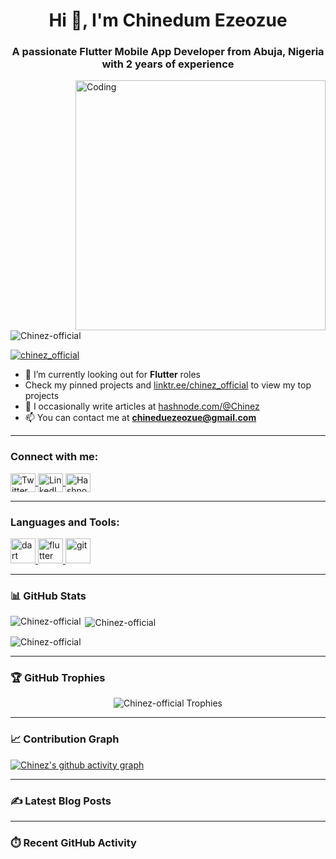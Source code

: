 <h1 align="center">Hi 👋, I'm Chinedum Ezeozue</h1>
<h3 align="center">A passionate Flutter Mobile App Developer from Abuja, Nigeria with 2 years of experience</h3>
<img align="right" alt="Coding" width="400" src="https://cdn.dribbble.com/users/1162077/screenshots/3848914/programmer.gif">

<p align="left"> <img src="https://komarev.com/ghpvc/?username=Chinez-official&label=Profile%20views&color=0e75b6&style=flat" alt="Chinez-official" /> </p>

<p align="left">
  <a href="https://twitter.com/chinez_official" target="blank">
    <img src="https://img.shields.io/twitter/follow/chinez_official?logo=twitter&style=for-the-badge" alt="chinez_official" />
  </a>
</p>

- 🌱 I’m currently looking out for **Flutter** roles  
- Check my pinned projects and [linktr.ee/chinez_official](https://linktr.ee/chinez_official) to view my top projects  
- 📝 I occasionally write articles at [hashnode.com/@Chinez](https://hashnode.com/@Chinez)  
- 📫 You can contact me at **chineduezeozue@gmail.com**

---

<h3 align="left">Connect with me:</h3>
<p align="left">
  <a href="https://twitter.com/chinez_official" target="blank">
    <img align="center" src="https://raw.githubusercontent.com/rahuldkjain/github-profile-readme-generator/master/src/images/icons/Social/twitter.svg" alt="Twitter" height="30" width="40" />
  </a>
  <a href="https://www.linkedin.com/in/chinedum-ezeozue-81355b233/" target="blank">
    <img align="center" src="https://raw.githubusercontent.com/rahuldkjain/github-profile-readme-generator/master/src/images/icons/Social/linked-in-alt.svg" alt="LinkedIn" height="30" width="40" />
  </a>
  <a href="https://hashnode.com/@chinez" target="blank">
    <img align="center" src="https://raw.githubusercontent.com/rahuldkjain/github-profile-readme-generator/master/src/images/icons/Social/hashnode.svg" alt="Hashnode" height="30" width="40" />
  </a>
</p>

---

<h3 align="left">Languages and Tools:</h3>
<p align="left">
  <a href="https://dart.dev" target="_blank" rel="noreferrer">
    <img src="https://www.vectorlogo.zone/logos/dartlang/dartlang-icon.svg" alt="dart" width="40" height="40"/>
  </a>
  <a href="https://flutter.dev" target="_blank" rel="noreferrer">
    <img src="https://www.vectorlogo.zone/logos/flutterio/flutterio-icon.svg" alt="flutter" width="40" height="40"/>
  </a>
  <a href="https://git-scm.com/" target="_blank" rel="noreferrer">
    <img src="https://www.vectorlogo.zone/logos/git-scm/git-scm-icon.svg" alt="git" width="40" height="40"/>
  </a>
</p>

---

### 📊 GitHub Stats

<p><img align="left" src="https://github-readme-stats.vercel.app/api/top-langs?username=Chinez-official&show_icons=true&locale=en&layout=compact" alt="Chinez-official" /></p>

<p>&nbsp;<img align="center" src="https://github-readme-stats.vercel.app/api?username=Chinez-official&show_icons=true&locale=en" alt="Chinez-official" /></p>

<p><img align="center" src="https://github-readme-streak-stats.herokuapp.com/?user=Chinez-official" alt="Chinez-official" /></p>

---

### 🏆 GitHub Trophies

<p align="center">
  <img src="https://github-profile-trophy.vercel.app/?username=Chinez-official&theme=tokyonight&no-frame=true&no-bg=true&margin-w=4" alt="Chinez-official Trophies"/>
</p>

---

### 📈 Contribution Graph

[![Chinez's github activity graph](https://github-readme-activity-graph.vercel.app/graph?username=Chinez-official&theme=react-dark)](https://github.com/ashutosh00710/github-readme-activity-graph)

---

### ✍️ Latest Blog Posts

<!-- BLOG-POST-LIST:START -->
<!-- This section will automatically update with your latest Hashnode blogs if you configure GitHub Actions -->
<!-- BLOG-POST-LIST:END -->

---

### ⏱️ Recent GitHub Activity

<!--START_SECTION:activity-->
<!-- This will automatically show your recent activity if you configure GitHub Actions -->
<!--END_SECTION:activity-->
